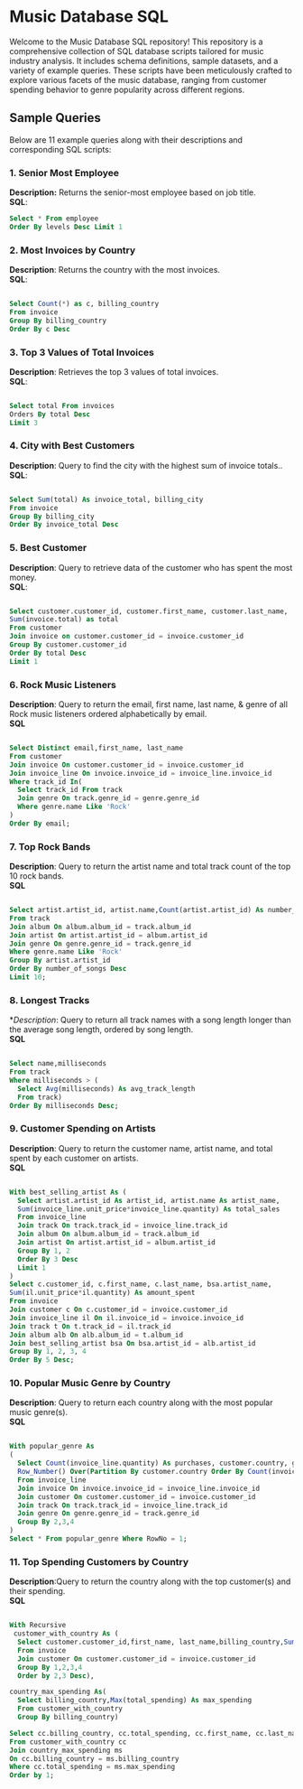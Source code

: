 # Music Database SQL

Welcome to the Music Database SQL repository! This repository is a comprehensive collection of SQL database scripts tailored for music industry analysis. It includes schema definitions, sample datasets, and a variety of example queries. These scripts have been meticulously crafted to explore various facets of the music database, ranging from customer spending behavior to genre popularity across different regions. 

## Sample Queries

Below are 11 example queries along with their descriptions and corresponding SQL scripts:



### 1. Senior Most Employee
**Description:** Returns the senior-most employee based on job title. <br>
**SQL**:
```sql
Select * From employee 
Order By levels Desc Limit 1  
```

### 2. Most Invoices by Country
**Description**: Returns the country with the most invoices. <br>
**SQL**:
```sql

Select Count(*) as c, billing_country 
From invoice 
Group By billing_country 
Order By c Desc
```


### 3. Top 3 Values of Total Invoices
**Description**: Retrieves the top 3 values of total invoices. <br>
**SQL**:
```sql

Select total From invoices 
Orders By total Desc 
Limit 3
```

### 4. City with Best Customers
**Description**: Query to find the city with the highest sum of invoice totals.. <br>
**SQL**:
```sql

Select Sum(total) As invoice_total, billing_city 
From invoice
Group By billing_city 
Order By invoice_total Desc
```

### 5. Best Customer
**Description**: Query to retrieve data of the customer who has spent the most money. <br>
**SQL**:
```sql

Select customer.customer_id, customer.first_name, customer.last_name, 
Sum(invoice.total) as total 
From customer
Join invoice on customer.customer_id = invoice.customer_id 
Group By customer.customer_id 
Order By total Desc 
Limit 1 
```
### 6. Rock Music Listeners
**Description**: Query to return the email, first name, last name, & genre of all Rock music listeners ordered alphabetically by email. <br>
**SQL**
```sql

Select Distinct email,first_name, last_name
From customer
Join invoice On customer.customer_id = invoice.customer_id
Join invoice_line On invoice.invoice_id = invoice_line.invoice_id
Where track_id In(
  Select track_id From track
  Join genre On track.genre_id = genre.genre_id
  Where genre.name Like 'Rock'
)
Order By email;
```
### 7. Top Rock Bands
**Description**: Query to return the artist name and total track count of the top 10 rock bands. <br>
**SQL**
```sql

Select artist.artist_id, artist.name,Count(artist.artist_id) As number_of_songs
From track
Join album On album.album_id = track.album_id
Join artist On artist.artist_id = album.artist_id
Join genre On genre.genre_id = track.genre_id
Where genre.name Like 'Rock'
Group By artist.artist_id
Order By number_of_songs Desc
Limit 10;
```
### 8. Longest Tracks
**Description*: Query to return all track names with a song length longer than the average song length, ordered by song length. <br>
**SQL**
```sql

Select name,milliseconds
From track
Where milliseconds > (
  Select Avg(milliseconds) As avg_track_length
  From track)
Order By milliseconds Desc;
```
### 9. Customer Spending on Artists
**Description**: Query to return the customer name, artist name, and total spent by each customer on artists. <br>
**SQL**
```sql

With best_selling_artist As (
  Select artist.artist_id As artist_id, artist.name As artist_name,
  Sum(invoice_line.unit_price*invoice_line.quantity) As total_sales
  From invoice_line
  Join track On track.track_id = invoice_line.track_id
  Join album On album.album_id = track.album_id
  Join artist On artist.artist_id = album.artist_id
  Group By 1, 2
  Order By 3 Desc
  Limit 1
)
Select c.customer_id, c.first_name, c.last_name, bsa.artist_name,
Sum(il.unit_price*il.quantity) As amount_spent
From invoice
Join customer c On c.customer_id = invoice.customer_id
Join invoice_line il On il.invoice_id = invoice.invoice_id
Join track t On t.track_id = il.track_id
Join album alb On alb.album_id = t.album_id
Join best_selling_artist bsa On bsa.artist_id = alb.artist_id
Group By 1, 2, 3, 4
Order By 5 Desc;
```
### 10. Popular Music Genre by Country
**Description**: Query to return each country along with the most popular music genre(s). <br>
**SQL**
```sql

With popular_genre As
(
  Select Count(invoice_line.quantity) As purchases, customer.country, genre.name, genre.genre_id,
  Row_Number() Over(Partition By customer.country Order By Count(invoice_line.quantity) Desc) As Rowno
  From invoice_line
  Join invoice On invoice.invoice_id = invoice_line.invoice_id
  Join customer On customer.customer_id = invoice.customer_id
  Join track On track.track_id = invoice_line.track_id
  Join genre On genre.genre_id = track.genre_id
  Group By 2,3,4
)
Select * From popular_genre Where RowNo = 1;
```
### 11. Top Spending Customers by Country
**Description**:Query to return the country along with the top customer(s) and their spending. <br>
**SQL**
```sql

With Recursive
 customer_with_country As (
  Select customer.customer_id,first_name, last_name,billing_country,Sum(total) As total_spending
  From invoice
  Join customer On customer.customer_id = invoice.customer_id
  Group By 1,2,3,4
  Order by 2,3 Desc),

country_max_spending As(
  Select billing_country,Max(total_spending) As max_spending
  From customer_with_country
  Group By billing_country)

Select cc.billing_country, cc.total_spending, cc.first_name, cc.last_name, cc.customer_id
From customer_with_country cc
Join country_max_spending ms
On cc.billing_country = ms.billing_country
Where cc.total_spending = ms.max_spending
Order by 1;
```


